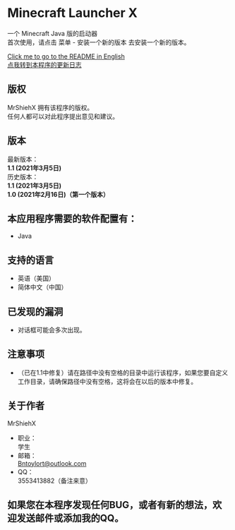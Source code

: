 # Minecraft Launcher X
一个 Minecraft Java 版的启动器<br/>
首次使用，请点击 菜单 - 安装一个新的版本 去安装一个新的版本。<br/>

[Click me to go to the README in English](https://github.com/MrShieh-X/minecraft-launcher-x/blob/master/README.md) <br/>
[点我转到本程序的更新日志](https://github.com/MrShieh-X/minecraft-launcher-x/blob/master/update_logs-zh.md) <br/>

## 版权
MrShiehX 拥有该程序的版权。<br/>
任何人都可以对此程序提出意见和建议。

## 版本
最新版本：<br/>
<b>1.1 (2021年3月5日)</b><br/>
历史版本：<br/>
<b>1.1 (2021年3月5日)</b><br/>
<b>1.0 (2021年2月16日)（第一个版本）</b><br/>

## 本应用程序需要的软件配置有：
* Java

## 支持的语言
- 英语（美国）
- 简体中文（中国）

## 已发现的漏洞
- 对话框可能会多次出现。

## 注意事项
- （已在1.1中修复）请在路径中没有空格的目录中运行该程序，如果您要自定义工作目录，请确保路径中没有空格，这将会在以后的版本中修复。

## 关于作者
MrShiehX<br/>
- 职业：<br/>
学生<br/>
- 邮箱：<br/>
Bntoylort@outlook.com<br/>
- QQ：<br/>
3553413882（备注来意）<br/>

## 如果您在本程序发现任何BUG，或者有新的想法，欢迎发送邮件或添加我的QQ。

